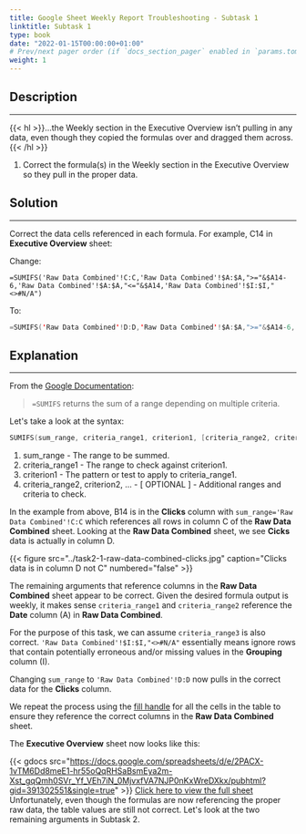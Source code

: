 ```yaml
---
title: Google Sheet Weekly Report Troubleshooting - Subtask 1
linktitle: Subtask 1
type: book
date: "2022-01-15T00:00:00+01:00"
# Prev/next pager order (if `docs_section_pager` enabled in `params.toml`)
weight: 1
---
```


## Description

***

{{< hl >}}...the Weekly section in the Executive Overview isn’t pulling in any data, even though they copied the formulas over and dragged them across.{{< /hl >}}
<br />

1. Correct the formula(s) in the Weekly section in the Executive Overview so they pull in the proper data.

## Solution

***

Correct the data cells referenced in each formula. For example, C14 in **Executive Overview** sheet:  

Change:
```xls
=SUMIFS('Raw Data Combined'!C:C,'Raw Data Combined'!$A:$A,">="&$A14-6,'Raw Data Combined'!$A:$A,"<="&$A14,'Raw Data Combined'!$I:$I,"<>#N/A")
```
To:
```swift
=SUMIFS('Raw Data Combined'!D:D,'Raw Data Combined'!$A:$A,">="&$A14-6,'Raw Data Combined'!$A:$A,"<="&A$14,'Raw Data Combined'!$I:$I,"<>#N/A")
```

## Explanation

***

From the [Google Documentation](https://support.google.com/docs/answer/3238496?hl=en): 

> `=SUMIFS` returns the sum of a range depending on multiple criteria.

Let's take a look at the syntax:
```swift
SUMIFS(sum_range, criteria_range1, criterion1, [criteria_range2, criterion2, ...])
```
1. sum_range - The range to be summed. 
2. criteria_range1 - The range to check against criterion1.
3. criterion1 - The pattern or test to apply to criteria_range1.
4. criteria_range2, criterion2, ... - [ OPTIONAL ] - Additional ranges and criteria to check.

In the example from above, B14 is in the **Clicks** column with `sum_range='Raw Data Combined'!C:C` which references all rows in  column C of the **Raw Data Combined** sheet. Looking at the **Raw Data Combined** sheet, we see **Cicks** data is actually in column D. 

{{< figure src="../task2-1-raw-data-combined-clicks.jpg" caption="Clicks data is in column D not C" numbered="false" >}}

The remaining arguments that reference columns in the **Raw Data Combined** sheet appear to be correct. Given the desired formula output is weekly, it makes sense `criteria_range1` and `criteria_range2` reference the **Date** column (A) in **Raw Data Combined**. 

For the purpose of this task, we can assume `criteria_range3` is also correct. `'Raw Data Combined'!$I:$I,"<>#N/A"` essentially means ignore rows that contain potentially erroneous and/or missing values in the **Grouping** column (I).

Changing `sum_range` to `'Raw Data Combined'!D:D` now pulls in the correct data for the **Clicks** column. 

We repeat the process using the [fill handle](https://support.google.com/docs/answer/75509?hl=en&co=GENIE.Platform%3DDesktop&oco=1) for all the cells in the table to ensure they reference the correct columns in the **Raw Data Combined** sheet. 

The **Executive Overview** sheet now looks like this:

{{< gdocs src="https://docs.google.com/spreadsheets/d/e/2PACX-1vTM6Dd8meE1-hr55oQqRHSaBsmEya2m-Xst_gqQmh0SVr_Yf_VEh7iN_0MjvxfVA7NJP0nKxWreDXkx/pubhtml?gid=391302551&single=true" >}}
[Click here to view the full sheet](https://docs.google.com/spreadsheets/d/1BRiU32HTpmm23hb4bARWFOVV7kkAaAEYdR83s8xGNIU/edit?usp=sharing)
<br />
Unfortunately, even though the formulas are now referencing the proper raw data, the table values are still not correct. Let's look at the two remaining arguments in Subtask 2.